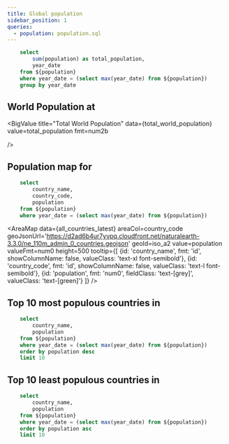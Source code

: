 ```yaml
---
title: Global population
sidebar_position: 1
queries:
  - population: population.sql
---
```


```sql total_world_population
    select 
        sum(population) as total_population,
        year_date
    from ${population}
    where year_date = (select max(year_date) from ${population})
    group by year_date
```

## World Population at <Value data={total_world_population} value=year_date fmt="YYYY" />

<BigValue
  title="Total World Population"
  data={total_world_population}
  value=total_population
  fmt=num2b
  
/>

## Population map for <Value data={total_world_population} value=year_date fmt="YYYY" />

```sql all_countries_latest
    select 
        country_name,
        country_code,
        population
    from ${population}
    where year_date = (select max(year_date) from ${population})
```

<AreaMap 
    data={all_countries_latest} 
    areaCol=country_code
    geoJsonUrl='https://d2ad6b4ur7yvpq.cloudfront.net/naturalearth-3.3.0/ne_110m_admin_0_countries.geojson'
    geoId=iso_a2
    value=population
    valueFmt=num0
    height=500
    tooltip={[
        {id: 'country_name', fmt: 'id', showColumnName: false, valueClass: 'text-xl font-semibold'},
        {id: 'country_code', fmt: 'id', showColumnName: false, valueClass: 'text-l font-semibold'},
        {id: 'population', fmt: 'num0', fieldClass: 'text-[grey]', valueClass: 'text-[green]'}
    ]}
/>

## Top 10 most populous countries in <Value data={total_world_population} value=year_date fmt="YYYY" />

```sql top10
    select 
        country_name,
        population
    from ${population}
    where year_date = (select max(year_date) from ${population})
    order by population desc
    limit 10
```

<BarChart
  title="Top 10 Most Populous Countries"
  x=country_name
  y=population
  data={top10}
  sortBy=y
  sortOrder=desc
  limit=10
  xAxisTitle="Country"
  yAxisTitle="Population"
  yAxisFormat=","
  height=400
  />

## Top 10 least populous countries in <Value data={total_world_population} value=year_date fmt="YYYY" />

```sql bottom10
    select 
        country_name,
        population
    from ${population}
    where year_date = (select max(year_date) from ${population})
    order by population asc
    limit 10
```

<BarChart
  title="Top 10 Most Populous Countries"
  x=country_name
  y=population
  data={bottom10}
  sortBy=y
  sortOrder=desc
  limit=10
  xAxisTitle="Country"
  yAxisTitle="Population"
  yAxisFormat=","
  height=400
  />